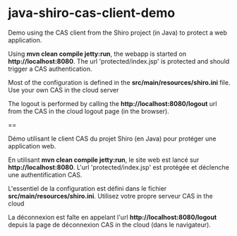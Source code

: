 java-shiro-cas-client-demo
==

Demo using the CAS client from the Shiro project (in Java) to protect a web application.

Using **mvn clean compile jetty:run**, the webapp is started on **http://localhost:8080**. The url 'protected/index.jsp' is protected and should trigger a CAS authentication.

Most of the configuration is defined in the **src/main/resources/shiro.ini** file. Use your own CAS in the cloud server

The logout is performed by calling the **http://localhost:8080/logout** url from the CAS in the cloud logout page (in the browser).

==

Démo utilisant le client CAS du projet Shiro (en Java) pour protéger une application web.

En utilisant **mvn clean compile jetty:run**, le site web est lancé sur **http://localhost:8080**. L'url 'protected/index.jsp' est protégée et déclenche une authentification CAS.

L'essentiel de la configuration est défini dans le fichier **src/main/resources/shiro.ini**. Utilisez votre propre serveur CAS in the cloud

La déconnexion est faîte en appelant l'url **http://localhost:8080/logout** depuis la page de déconnexion CAS in the cloud (dans le navigateur).
